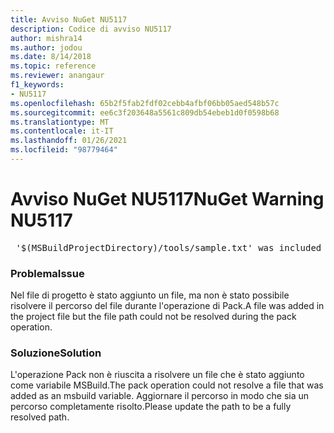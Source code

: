 ```yaml
---
title: Avviso NuGet NU5117
description: Codice di avviso NU5117
author: mishra14
ms.author: jodou
ms.date: 8/14/2018
ms.topic: reference
ms.reviewer: anangaur
f1_keywords:
- NU5117
ms.openlocfilehash: 65b2f5fab2fdf02cebb4afbf06bb05aed548b57c
ms.sourcegitcommit: ee6c3f203648a5561c809db54ebeb1d0f0598b68
ms.translationtype: MT
ms.contentlocale: it-IT
ms.lasthandoff: 01/26/2021
ms.locfileid: "98779464"
---
```

# <a name="nuget-warning-nu5117"></a><span data-ttu-id="53d55-103">Avviso NuGet NU5117</span><span class="sxs-lookup"><span data-stu-id="53d55-103">NuGet Warning NU5117</span></span>
<pre> '$(MSBuildProjectDirectory)/tools/sample.txt' was included in the project but the path could not be resolved. Skipping...</pre>

### <a name="issue"></a><span data-ttu-id="53d55-104">Problema</span><span class="sxs-lookup"><span data-stu-id="53d55-104">Issue</span></span>

<span data-ttu-id="53d55-105">Nel file di progetto è stato aggiunto un file, ma non è stato possibile risolvere il percorso del file durante l'operazione di Pack.</span><span class="sxs-lookup"><span data-stu-id="53d55-105">A file was added in the project file but the file path could not be resolved during the pack operation.</span></span>


### <a name="solution"></a><span data-ttu-id="53d55-106">Soluzione</span><span class="sxs-lookup"><span data-stu-id="53d55-106">Solution</span></span>

<span data-ttu-id="53d55-107">L'operazione Pack non è riuscita a risolvere un file che è stato aggiunto come variabile MSBuild.</span><span class="sxs-lookup"><span data-stu-id="53d55-107">The pack operation could not resolve a file that was added as an msbuild variable.</span></span> <span data-ttu-id="53d55-108">Aggiornare il percorso in modo che sia un percorso completamente risolto.</span><span class="sxs-lookup"><span data-stu-id="53d55-108">Please update the path to be a fully resolved path.</span></span>

